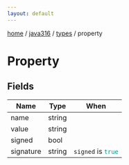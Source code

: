 ```yaml
---
layout: default
---
```


[home](/)  /  [java316](/protocol/java316)  /  [types](/protocol/java316/types)  /  property

# Property

## Fields

Name | Type | When
---|---|:---:
name | string | 
value | string | 
signed | bool | 
signature | string | <code>signed</code> is <code><span style="color:#009688">true</span></code>

